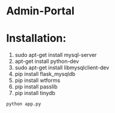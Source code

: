 # Admin-Portal
 # Installation:
1. sudo apt-get install mysql-server
2. apt-get install python-dev
3. sudo apt-get install libmysqlclient-dev
4. pip install flask_mysqldb
5. pip install wtforms
6. pip install passlib
7. pip install tinydb
```
python app.py
```
